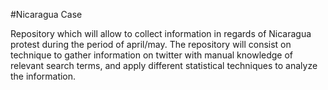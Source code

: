 #Nicaragua Case

Repository which will allow to collect information in regards of Nicaragua protest during the period of april/may. The repository will consist on technique to gather information on twitter with manual knowledge of relevant search terms, and apply different statistical techniques to analyze the information.
